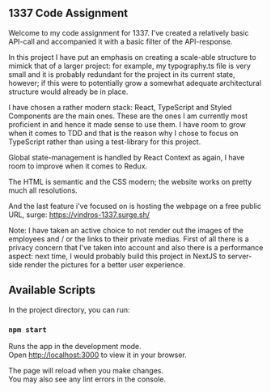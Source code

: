 ## 1337 Code Assignment

Welcome to my code assignment for 1337. I've created a relatively basic API-call and accompanied it with a basic filter of the API-response. 

In this project I have put an emphasis on creating a scale-able structure to mimick that of a larger project: for example, my typography.ts file is very small and it is probably redundant for the project in its current state, however; if this were to potentially grow a somewhat adequate architectural structure would already be in place.

I have chosen a rather modern stack: React, TypeScript and Styled Components are the main ones. These are the ones I am currently most proficient in and hence it made sense to use them. I have room to grow when it comes to TDD and that is the reason why I chose to focus on TypeScript rather than using a test-library for this project. 

Global state-management is handled by React Context as again, I have room to improve when it comes to Redux. 

The HTML is semantic and the CSS modern; the website works on pretty much all resolutions.

And the last feature i've focused on is hosting the webpage on a free public URL, surge: https://vindros-1337.surge.sh/

Note:
I have taken an active choice to not render out the images of the employees and / or the links to their private medias. First of all there is a privacy concern that I've taken into account and also there is a performance aspect: next time, I would probably build this project in NextJS to server-side render the pictures for a better user experience.

## Available Scripts

In the project directory, you can run:

### `npm start`

Runs the app in the development mode.\
Open [http://localhost:3000](http://localhost:3000) to view it in your browser.

The page will reload when you make changes.\
You may also see any lint errors in the console.
